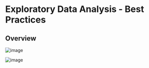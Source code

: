 
# Exploratory Data Analysis - Best Practices 


## Overview


![image](https://user-images.githubusercontent.com/25378211/120262176-577a8780-c267-11eb-9a30-0e5b610fccf8.png)


![image](https://user-images.githubusercontent.com/25378211/120262249-724cfc00-c267-11eb-9076-8f6300385874.png)
